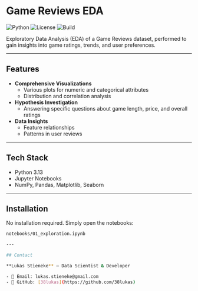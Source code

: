 # Game Reviews EDA

![Python](https://img.shields.io/badge/Python-3.13-blue?logo=python)
![License](https://img.shields.io/badge/license-MIT-green)
![Build](https://img.shields.io/github/actions/workflow/status/OWNER/REPO/ci.yml?branch=main)

Exploratory Data Analysis (EDA) of a Game Reviews dataset, performed to gain insights into game ratings, trends, and user preferences.

---

## Features
- **Comprehensive Visualizations**
  - Various plots for numeric and categorical attributes
  - Distribution and correlation analysis
- **Hypothesis Investigation**
  - Answering specific questions about game length, price, and overall ratings
- **Data Insights**
  - Feature relationships
  - Patterns in user reviews

---

## Tech Stack

- Python 3.13
- Jupyter Notebooks
- NumPy, Pandas, Matplotlib, Seaborn

---

## Installation

No installation required. Simply open the notebooks:

```bash
notebooks/01_exploration.ipynb

---

## Contact

**Lukas Stieneke** – Data Scientist & Developer

- 📧 Email: lukas.stieneke@gmail.com
- 🐙 GitHub: [38lukas](https://github.com/38lukas)
